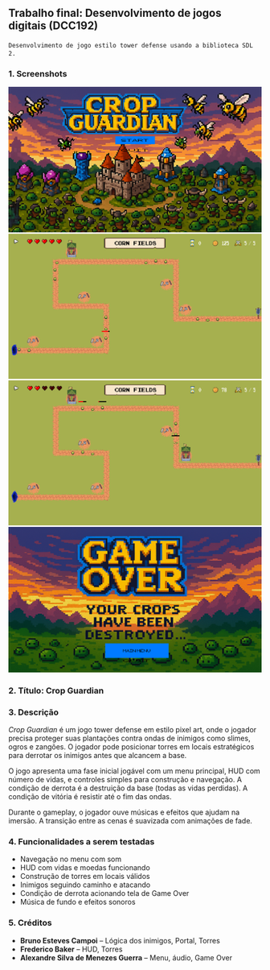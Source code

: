 ## Trabalho final: Desenvolvimento de jogos digitais (DCC192)
    Desenvolvimento de jogo estilo tower defense usando a biblioteca SDL 2.

### 1. Screenshots

![Menu Inicial](Docs/01_menu.png)
![Gameplay](Docs/02_gameplay.png)
![Gameplay](Docs/03_gameplay.png)
![Game Over](Docs/04_gameover.png)

### 2. Título: **Crop Guardian**


### 3. Descrição

*Crop Guardian* é um jogo tower defense em estilo pixel art, onde o jogador precisa proteger suas plantações contra ondas de inimigos como slimes, ogros e zangões. O jogador pode posicionar torres em locais estratégicos para derrotar os inimigos antes que alcancem a base.

O jogo apresenta uma fase inicial jogável com um menu principal, HUD com número de vidas, e controles simples para construção e navegação. A condição de derrota é a destruição da base (todas as vidas perdidas). A condição de vitória é resistir até o fim das ondas.

Durante o gameplay, o jogador ouve músicas e efeitos que ajudam na imersão. A transição entre as cenas é suavizada com animações de fade.

### 4. Funcionalidades a serem testadas

- Navegação no menu com som
- HUD com vidas e moedas funcionando
- Construção de torres em locais válidos
- Inimigos seguindo caminho e atacando
- Condição de derrota acionando tela de Game Over
- Música de fundo e efeitos sonoros

### 5. Créditos

- **Bruno Esteves Campoi** – Lógica dos inimigos, Portal, Torres
- **Frederico Baker** – HUD, Torres
- **Alexandre Silva de Menezes Guerra** – Menu, áudio, Game Over









